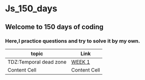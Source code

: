 # Js_150_days

## Welcome to 150 days of coding

### Here,I practice questions and try to solve it by my own.
| topic | Link |
| ------------- | ------------- |
| TDZ:Temporal dead zone  | [WEEK 1](https://github.com/Anasooya2601/Js_150_days/blob/main/WEEK%201/week1.md) |
| Content Cell  | Content Cell  |


